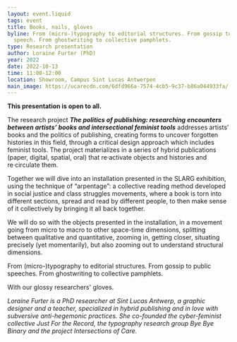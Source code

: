 ```yaml
---
layout: event.liquid
tags: event
title: Books, nails, gloves
byline: From (micro-)typography to editorial structures. From gossip to public
  speech. From ghostwriting to collective pamphlets.
type: Research presentation
author: Loraine Furter (PhD)
year: 2022
date: 2022-10-13
time: 11:00-12:00
location: Showroom, Campus Sint Lucas Antwerpen
main_image: https://ucarecdn.com/6dfd966a-7574-4cb5-9c37-b86a044933fa/
---
```

**This presentation is open to all.**

The research project ***The politics of publishing: researching encounters between artists’ books and intersectional feminist tools*** addresses artists’ books and the politics of publishing, creating forms to uncover forgotten histories in this field, through a critical design approach which includes feminist tools. The project materializes in a series of hybrid publications (paper, digital, spatial, oral) that re·activate objects and histories and re·circulate them.

Together we will dive into an installation presented in the SLARG exhibition, using the technique of “arpentage”: a collective reading method developed in social justice and class struggles movements, where a book is torn into different sections, spread and read by different people, to then make sense of it collectively by bringing it all back together.

We will do so with the objects presented in the installation, in a movement going from micro to macro to other space-time dimensions, splitting between qualitative and quantitative, zooming in, getting closer, situating precisely (yet momentarily), but also zooming out to understand structural dimensions.

From (micro-)typography to editorial structures. From gossip to public speeches. From ghostwriting to collective pamphlets.

With our glossy researchers' gloves.

*Loraine Furter is a PhD researcher at Sint Lucas Antwerp, a graphic designer and a teacher, specialized in hybrid publishing and in love with subversive anti-hegemonic practices. She co-founded the cyber-feminist collective Just For the Record, the typography research group Bye Bye Binary and the project Intersections of Care.*